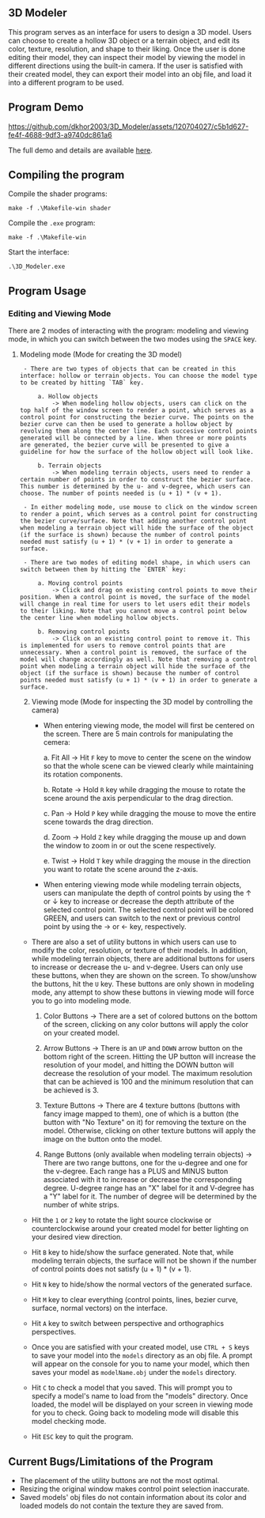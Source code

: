 ## 3D Modeler
This program serves as an interface for users to design a 3D model. Users can choose to create a hollow 3D object or a terrain object, and edit its color, texture, resolution, and shape to their liking. Once the user is done editing their model, they can inspect their model by viewing the model in different directions using the built-in camera. If the user is satisfied with their created model, they can export their model into an obj file, and load it into a different program to be used. 

## Program Demo
https://github.com/dkhor2003/3D_Modeler/assets/120704027/c5b1d627-fe4f-4688-9df3-a9740dc861a6 

The full demo and details are available [here](https://www.youtube.com/watch?v=WUpp72sRBaQ).

## Compiling the program

Compile the shader programs:

    make -f .\Makefile-win shader

Compile the `.exe` program:

    make -f .\Makefile-win

Start the interface:

    .\3D_Modeler.exe

## Program Usage

### Editing and Viewing Mode
There are 2 modes of interacting with the program: modeling and viewing mode, in which you can switch between the two modes using the `SPACE` key. 

1. Modeling mode (Mode for creating the 3D model)
            
        - There are two types of objects that can be created in this interface: hollow or terrain objects. You can choose the model type to be created by hitting `TAB` key. 
            
            a. Hollow objects
                -> When modeling hollow objects, users can click on the top half of the window screen to render a point, which serves as a control point for constructing the bezier curve. The points on the bezier curve can then be used to generate a hollow object by revolving them along the center line. Each succesive control points generated will be connected by a line. When three or more points are generated, the bezier curve will be presented to give a guideline for how the surface of the hollow object will look like.
            
            b. Terrain objects
                -> When modeling terrain objects, users need to render a certain number of points in order to construct the bezier surface. This number is determined by the u- and v-degree, which users can choose. The number of points needed is (u + 1) * (v + 1). 

        - In either modeling mode, use mouse to click on the window screen to render a point, which serves as a control point for constructing the bezier curve/surface. Note that adding another control point when modeling a terrain object will hide the surface of the object (if the surface is shown) because the number of control points needed must satisfy (u + 1) * (v + 1) in order to generate a surface. 
        
        - There are two modes of editing model shape, in which users can switch between them by hitting the `ENTER` key:
            
            a. Moving control points
                -> Click and drag on existing control points to move their position. When a control point is moved, the surface of the model will change in real time for users to let users edit their models to their liking. Note that you cannot move a control point below the center line when modeling hollow objects. 
            
            b. Removing control points
                -> Click on an existing control point to remove it. This is implemented for users to remove control points that are unnecessary. When a control point is removed, the surface of the model will change accordingly as well. Note that removing a control point when modeling a terrain object will hide the surface of the object (if the surface is shown) because the number of control points needed must satisfy (u + 1) * (v + 1) in order to generate a surface. 

    2. Viewing mode (Mode for inspecting the 3D model by controlling the camera)
        
        - When entering viewing mode, the model will first be centered on the screen. There are 5 main controls for manipulating the cemera:
            
            a. Fit All
                -> Hit `F` key to move to center the scene on the window so that the whole scene can be viewed clearly while maintaining its rotation components. 
        
            b. Rotate
                -> Hold `R` key while dragging the mouse to rotate the scene around the axis perpendicular to the drag direction. 

            c. Pan
                -> Hold `P` key while dragging the mouse to move the entire scene towards the drag direction. 

            d. Zoom
                -> Hold `Z` key while dragging the mouse up and down the window to zoom in or out the scene respectively. 

            e. Twist
                -> Hold `T` key while dragging the mouse in the direction you want to rotate the scene around the z-axis. 

        - When entering viewing mode while modeling terrain objects, users can manipulate the depth of control points by using the &uarr; or &darr; key to increase or decrease the depth attribute of the selected control point. The selected control point will be colored GREEN, and users can switch to the next or previous control point by using the &rarr; or &larr; key, respectively.  

    - There are also a set of utility buttons in which users can use to modify the color, resolution, or texture of their models. In addition, while modeling terrain objects, there are additional buttons for users to increase or decrease the u- and v-degree. Users can only use these buttons, when they are shown on the screen. To show/unshow the buttons, hit the `U` key. These buttons are only shown in modeling mode, any attempt to show these buttons in viewing mode will force you to go into modeling mode. 
        
        1. Color Buttons
            -> There are a set of colored buttons on the bottom of the screen, clicking on any color buttons will apply the color on your created model. 

        2. Arrow Buttons
            -> There is an `UP` and `DOWN` arrow button on the bottom right of the screen. Hitting the UP button will increase the resolution of your model, and hitting the DOWN button will decrease the resolution of your model. The maximum resolution that can be achieved is 100 and the minimum resolution that can be achieved is 3. 

        3. Texture Buttons
            -> There are 4 texture buttons (buttons with fancy image mapped to them), one of which is a button (the button with "No Texture" on it) for removing the texture on the model. Otherwise, clicking on other texture buttons will apply the image on the button onto the model. 

        4. Range Buttons (only available when modeling terrain objects)
            -> There are two range buttons, one for the u-degree and one for the v-degree. Each range has a PLUS and MINUS button associated with it to increase or decrease the corresponding degree. U-degree range has an "X" label for it and V-degree has a "Y" label for it. The number of degree will be determined by the number of white strips. 

    - Hit the `1` or `2` key to rotate the light source clockwise or counterclockwise around your created model for better lighting on your desired view direction. 
    
    - Hit `B` key to hide/show the surface generated. Note that, while modeling terrain objects, the surface will not be shown if the number of control points does not satisfy (u + 1) * (v + 1). 
    
    - Hit `N` key to hide/show the normal vectors of the generated surface. 
    
    - Hit `M` key to clear everything (control points, lines, bezier curve, surface, normal vectors) on the interface. 
    
    - Hit `A` key to switch between perspective and orthographics perspectives. 
    
    - Once you are satisfied with your created model, use `CTRL + S` keys to save your model into the `models` directory as an obj file. A prompt will appear on the console for you to name your model, which then saves your model as `modelName.obj` under the `models` directory. 
    
    - Hit `C` to check a model that you saved. This will prompt you to specify a model's name to load from the "models" directory. Once loaded, the model will be displayed on your screen in viewing mode for you to check. Going back to modeling mode will disable this model checking mode. 
    
    - Hit `ESC` key to quit the program.

## Current Bugs/Limitations of the Program 
- The placement of the utility buttons are not the most optimal. 
- Resizing the original window makes control point selection inaccurate. 
- Saved models' obj files do not contain information about its color and loaded models do not contain the texture they are saved from. 

